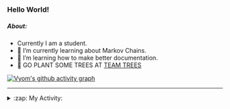 ### Hello World!

##### About:
- Currently I am a student.
- 🌱 I’m currently learning about Markov Chains.
- 🌱 I’m learning how to make better documentation.
- 🌱 GO PLANT SOME TREES AT [TEAM TREES](https://teamtrees.org/)

[![Vyom's github activity graph](https://activity-graph.herokuapp.com/graph?username=Vyvy-vi)](https://github.com/ashutosh00710/github-readme-activity-graph)

---
<details>
  <summary>:zap: My Activity:</summary>
  
<!--START_SECTION:waka-->
![Code Time](http://img.shields.io/badge/Code%20Time-829%20hrs%2017%20mins-blue)

**I'm a Night 🦉** 

```text
🌞 Morning    67 commits     ██░░░░░░░░░░░░░░░░░░░░░░░   8.22% 
🌆 Daytime    200 commits    ██████░░░░░░░░░░░░░░░░░░░   24.54% 
🌃 Evening    280 commits    ████████░░░░░░░░░░░░░░░░░   34.36% 
🌙 Night      268 commits    ████████░░░░░░░░░░░░░░░░░   32.88%

```
📅 **I'm Most Productive on Sunday** 

```text
Monday       76 commits     ██░░░░░░░░░░░░░░░░░░░░░░░   9.33% 
Tuesday      133 commits    ████░░░░░░░░░░░░░░░░░░░░░   16.32% 
Wednesday    122 commits    ███░░░░░░░░░░░░░░░░░░░░░░   14.97% 
Thursday     107 commits    ███░░░░░░░░░░░░░░░░░░░░░░   13.13% 
Friday       108 commits    ███░░░░░░░░░░░░░░░░░░░░░░   13.25% 
Saturday     92 commits     ██░░░░░░░░░░░░░░░░░░░░░░░   11.29% 
Sunday       177 commits    █████░░░░░░░░░░░░░░░░░░░░   21.72%

```


📊 **This Week I Spent My Time On** 

```text
🔥 Editors: 
VS Code                  38 mins             ██████████████████░░░░░░░   72.18% 
Vim                      14 mins             ███████░░░░░░░░░░░░░░░░░░   27.82%

🐱‍💻 Projects: 
praise                   34 mins             ████████████████░░░░░░░░░   64.25% 
Call-Reminders-template  6 mins              ███░░░░░░░░░░░░░░░░░░░░░░   12.82% 
Unknown Project          6 mins              ███░░░░░░░░░░░░░░░░░░░░░░   11.67% 
discord-bot-army-basic-bo4 mins              ██░░░░░░░░░░░░░░░░░░░░░░░   7.92% 
protocol-Info            1 min               ░░░░░░░░░░░░░░░░░░░░░░░░░   3.33%

```


 Last Updated on 05/07/2022 18:04:33 UTC
<!--END_SECTION:waka-->
</details>
